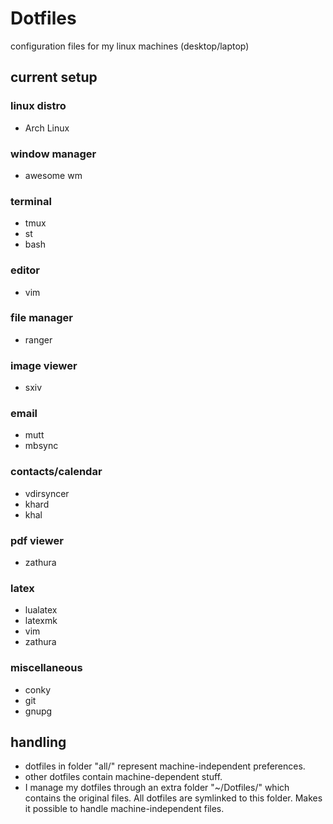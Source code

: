 # Dotfiles
configuration files for my linux machines (desktop/laptop)


## current setup

### linux distro
- Arch Linux

### window manager
- awesome wm

### terminal
- tmux
- st
- bash

### editor
- vim

### file manager
- ranger

### image viewer
- sxiv

### email
- mutt
- mbsync

### contacts/calendar
- vdirsyncer
- khard
- khal

### pdf viewer
- zathura

### latex
- lualatex
- latexmk
- vim
- zathura

###  miscellaneous
- conky
- git
- gnupg


## handling

- dotfiles in folder "all/" represent machine-independent
  preferences.
- other dotfiles contain machine-dependent stuff.
- I manage my dotfiles through an extra folder "~/Dotfiles/" 
  which contains the original files. All dotfiles are
  symlinked to this folder. Makes it possible to handle 
  machine-independent files.

